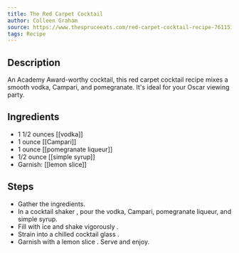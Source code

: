 ```yaml
---
title: The Red Carpet Cocktail
author: Colleen Graham
source: https://www.thespruceeats.com/red-carpet-cocktail-recipe-761151
tags: Recipe
---
```

## Description
An Academy Award-worthy cocktail, this red carpet cocktail recipe mixes a smooth vodka, Campari, and pomegranate. It&#39;s ideal for your Oscar viewing party.
## Ingredients
- 1 1/2 ounces [[vodka]]
- 1 ounce [[Campari]] 
- 1 ounce [[pomegranate liqueur]]
- 1/2 ounce [[simple syrup]] 
- Garnish: [[lemon slice]]
## Steps
- Gather the ingredients.
- In a cocktail shaker , pour the vodka, Campari, pomegranate liqueur, and simple syrup.
- Fill with ice and shake vigorously .
- Strain into a chilled cocktail glass .
- Garnish with a lemon slice . Serve and enjoy.